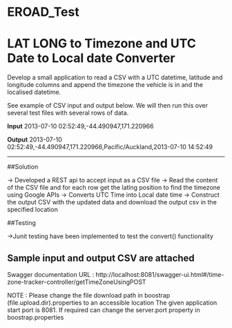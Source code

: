 # EROAD_Test

LAT LONG to Timezone and UTC Date to Local date Converter
=========

Develop a small application to read a CSV with a UTC datetime, latitude and longitude columns and append the timezone the vehicle is in and the localised datetime. 

See example of CSV input and output below. We will then run this over several test files with several rows of data. 

**Input** 
2013-07-10 02:52:49,-44.490947,171.220966 

**Output** 
2013-07-10 02:52:49,-44.490947,171.220966,Pacific/Auckland,2013-07-10 14:52:49

---

##Solution
 
-> Developed a REST api to accept input as a CSV file
-> Read the content of the CSV file and for each row get the latlng position to find the timezone using Google APIs
-> Converts UTC Time into Local date time
-> Construct the output CSV with the updated data and download the output csv in the specified location

##Testing

->Junit testing have been implemented to test the convert() functionality

## Sample input and output CSV are attached

Swagger documentation URL : http://localhost:8081/swagger-ui.html#/time-zone-tracker-controller/getTimeZoneUsingPOST

NOTE : Please change the file download path in boostrap (file.upload.dir).properties to an accessible location
	   The given application start port is 8081. If required can change the server.port property in boostrap.properties